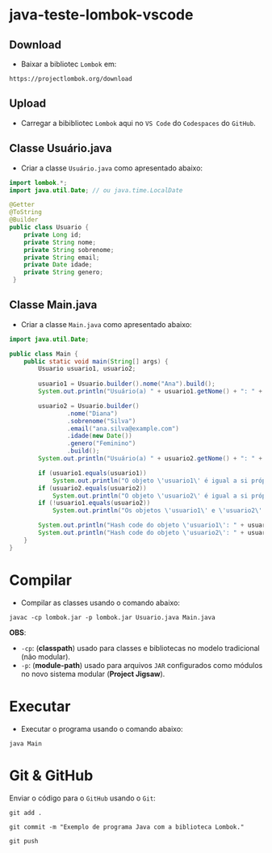 # java-teste-lombok-vscode

## Download
* Baixar a bibliotec `Lombok` em:
```
https://projectlombok.org/download
```
## Upload
* Carregar a bibibliotec `Lombok` aqui no `VS Code` do `Codespaces` do `GitHub`.

## Classe Usuário.java
* Criar a classe `Usuário.java` como apresentado abaixo:

```java
import lombok.*;
import java.util.Date; // ou java.time.LocalDate

@Getter 
@ToString
@Builder
public class Usuario {    
    private Long id; 
    private String nome;
    private String sobrenome;
    private String email;
    private Date idade;
    private String genero;
 }
```

## Classe Main.java
* Criar a classe `Main.java` como apresentado abaixo:

```java
import java.util.Date;

public class Main {
    public static void main(String[] args) {
        Usuario usuario1, usuario2;
        
        usuario1 = Usuario.builder().nome("Ana").build();
        System.out.println("Usuário(a) " + usuario1.getNome() + ": " + usuario1.toString());

        usuario2 = Usuario.builder()
                .nome("Diana")
                .sobrenome("Silva")
                .email("ana.silva@example.com")
                .idade(new Date())
                .genero("Feminino")
                .build();
        System.out.println("Usuário(a) " + usuario2.getNome() + ": " + usuario2.toString());

        if (usuario1.equals(usuario1))
            System.out.println("O objeto \'usuario1\' é igual a si próprio!");
        if (usuario2.equals(usuario2))
            System.out.println("O objeto \'usuario2\' é igual a si próprio!");
        if (!usuario1.equals(usuario2))
            System.out.println("Os objetos \'usuario1\' e \'usuario2\' são diferentes!");

        System.out.println("Hash code do objeto \'usuario1\': " + usuario1.hashCode());
        System.out.println("Hash code do objeto \'usuario2\': " + usuario2.hashCode());
    }
}
```

# Compilar
* Compilar as classes usando o comando abaixo:
```
javac -cp lombok.jar -p lombok.jar Usuario.java Main.java 
```
__OBS__:
* `-cp`: (__classpath__) usado para classes e bibliotecas no modelo tradicional (não modular).
* `-p`: (__module-path__) usado para arquivos `JAR` configurados como módulos no novo sistema modular (__Project Jigsaw__).

# Executar
* Executar o programa usando o comando abaixo:
```
java Main
```

# Git & GitHub
Enviar o código para o `GitHub` usando o `Git`:
```
git add .
```

```
git commit -m "Exemplo de programa Java com a biblioteca Lombok."
```

```
git push
```
